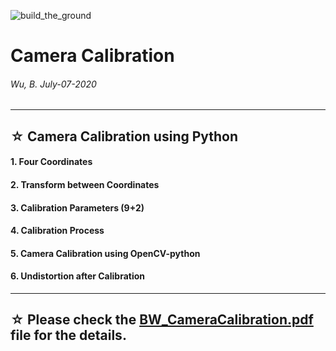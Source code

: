![build_the_ground](https://img.shields.io/badge/self--improvement-BuildGround-brightgreen)

# Camera Calibration
###### Wu, B.  July-07-2020
---

## ☆ Camera Calibration using Python
#### 1. Four Coordinates
#### 2. Transform between Coordinates
#### 3. Calibration Parameters (9+2)
#### 4. Calibration Process
#### 5. Camera Calibration using OpenCV-python
#### 6. Undistortion after Calibration
---

## ☆ Please check the [BW_CameraCalibration.pdf](./BW_CameraCalibration.pdf) file for the details.
